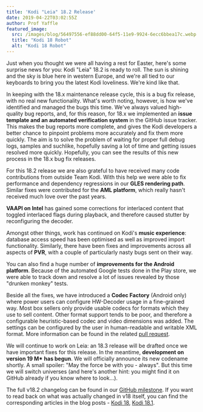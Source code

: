 ```yaml
---
title: 'Kodi "Leia" 18.2 Release'
date: 2019-04-22T03:02:55Z
author: Prof Yaffle
featured_image:
  src: /images/blog/56497556-ef88dd00-64f5-11e9-9924-6ecc6bbea17c.webp
  title: "Kodi 18 Robot"
  alt: "Kodi 18 Robot"
---
```


Just when you thought we were all having a rest for Easter, here's some surprise news for you: Kodi "Leia" 18.2 is ready to roll. The sun is shining and the sky is blue here in western Europe, and we're all tied to our keyboards to bring you the latest Kodi loveliness. We're kind like that.

In keeping with the 18.x maintenance release cycle, this is a bug fix release, with no real new functionality. What's worth noting, however, is how we've identified and managed the bugs this time. We've always valued high-quality bug reports, and, for this reason, for 18.x we implemented an **issue template and an automated verification system** in the GitHub issue tracker. This makes the bug reports more complete, and gives the Kodi developers a better chance to pinpoint problems more accurately and fix them more quickly. The aim is to solve the problem of waiting for proper full debug logs, samples and suchlike, hopefully saving a lot of time and getting issues resolved more quickly. Hopefully, you can see the results of this new process in the 18.x bug fix releases.

For this 18.2 release we are also grateful to have received many code contributions from outside Team Kodi. With this help we were able to fix performance and dependency regressions in our **GLES rendering path**. Similar fixes were contributed for the **AML platform**, which really hasn't received much love over the past years.

**VAAPI on Intel** has gained some corrections for interlaced content that toggled interlaced flags during playback, and therefore caused stutter by reconfiguring the decoder.

Amongst other things, work has continued on Kodi's **music experience**: database access speed has been optimised as well as improved import functionality. Similarly, there have been fixes and improvements across all aspects of **PVR**, with a couple of particularly nasty bugs sent on their way.

You can also find a huge number of **improvements for the Android platform**. Because of the automated Google tests done in the Play store, we were able to track down and resolve a lot of issues revealed by those "drunken monkey" tests.

Beside all the fixes, we have introduced a **Codec Factory** (Android only) where power users can configure HW-Decoder usage in a fine-grained way. Most box sellers only provide usable codecs for formats which they use to sell content. Other format support tends to be poor, and therefore a configurable heuristic-based codec and video dimensions was added. The settings can be configured by the user in human-readable and writable XML format. More information can be found in the related [pull request](https://github.com/xbmc/xbmc/pull/15744).

We will continue to work on Leia: an 18.3 release will be drafted once we have important fixes for this release. In the meantime, **development on version 19 M\*** **has begun**. We will officially announce its new codename shortly. A small spoiler: "May the force be with you - always". But this time we will switch universes (and here's another hint: you might find it on GitHub already if you know where to look...).

The full v18.2 changelog can be found in our [GitHub milestone](https://github.com/xbmc/xbmc/compare/18.1-Leia...18.2-Leia). If you want to read back on what was actually changed in v18 itself, you can find the corresponding articles in the blog posts - [Kodi 18](https://kodi.tv/article/kodi-180), [Kodi 18.1](https://kodi.tv/article/kodi-v181-leia-rc1).
